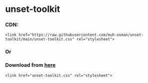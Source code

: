 # unset-toolkit
### CDN:
`<link href="https://raw.githubusercontent.com/muh-osman/unset-toolkit/main/unset-toolkit.css" rel="stylesheet">`
### Or
### Download from [here](https://raw.githubusercontent.com/muh-osman/unset-toolkit/main/unset-toolkit.css)
`<link href="unset-toolkit.css" rel="stylesheet">`
